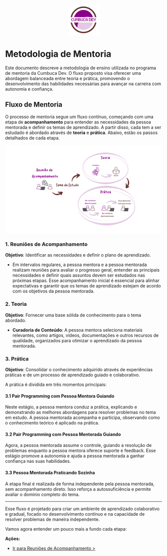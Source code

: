 <div align="center">
  <picture>
    <source
      media="(prefers-color-scheme: dark)"
      srcset="https://github.com/cumbucadev/design/raw/main/images/logo-dark-transparent.png"
    >
    <img
      alt="Logo do Cumbuca Dev"
      src="https://github.com/cumbucadev/design/raw/main/images/logo-light-transparent.png"
      width="20%"
    >
  </picture>
</div>

# Metodologia de Mentoria

Este documento descreve a metodologia de ensino utilizada no programa de mentoria da Cumbuca Dev. O
fluxo proposto visa oferecer uma abordagem balanceada entre teoria e prática, promovendo o
desenvolvimento das habilidades necessárias para avançar na carreira com autonomia e confiança.

## Fluxo de Mentoria

O processo de mentoria segue um fluxo contínuo, começando com uma etapa de **acompanhamento** para
entender as necessidades da pessoa mentorada e definir os temas de aprendizado. A partir disso, cada
tem a ser estudado é abordado através de **teoria** e **prática**. Abaixo, estão os passos
detalhados de cada etapa.

![Screenshot do site curadoria.cumbuca.dev](/assets/Fluxo%20da%20Mentoria.png)

### 1. Reuniões de Acompanhamento

**Objetivo**: Identificar as necessidades e definir o plano de aprendizado.

- Em intervalos regulares, a pessoa mentora e a pessoa mentorada realizam reuniões para avaliar o
  progresso geral, entender as principais necessidades e definir quais assuntos devem ser estudados
  nas próximas etapas. Esse acompanhamento inicial é essencial para alinhar expectativas e garantir
  que os temas de aprendizado estejam de acordo com os objetivos da pessoa mentorada.

### 2. Teoria

**Objetivo**: Fornecer uma base sólida de conhecimento para o tema abordado.

- **Curadoria de Conteúdo**: A pessoa mentora seleciona materiais relevantes, como artigos, vídeos,
  documentações e outros recursos de qualidade, organizados para otimizar o aprendizado da pessoa
  mentorada.

### 3. Prática

**Objetivo**: Consolidar o conhecimento adquirido através de experiências práticas e de um processo
de aprendizado guiado e colaborativo.

A prática é dividida em três momentos principais:

#### 3.1 Pair Programming com Pessoa Mentora Guiando

Neste estágio, a pessoa mentora conduz a prática, explicando e demonstrando as melhores abordagens
para resolver problemas no tema em estudo. A pessoa mentorada acompanha e participa, observando como
o conhecimento teórico é aplicado na prática.

#### 3.2 Pair Programming com Pessoa Mentorada Guiando

Agora, a pessoa mentorada assume o controle, guiando a resolução de problemas enquanto a pessoa
mentora oferece suporte e feedback. Esse estágio promove a autonomia e ajuda a pessoa mentorada a
ganhar confiança nas suas habilidades.

#### 3.3 Pessoa Mentorada Praticando Sozinha

A etapa final é realizada de forma independente pela pessoa mentorada, sem acompanhamento direto.
Isso reforça a autossuficiência e permite avaliar o domínio completo do tema.

---

Esse fluxo é projetado para criar um ambiente de aprendizado colaborativo e gradual, focado no
desenvolvimento contínuo e na capacidade de resolver problemas de maneira independente.

Vamos agora entender um pouco mais a fundo cada etapa:

**Ações:**

- [Ir para Reuniões de Acompanhamento >](/mentoria/metodologia/reuniões_de_acompanhamento.md)
